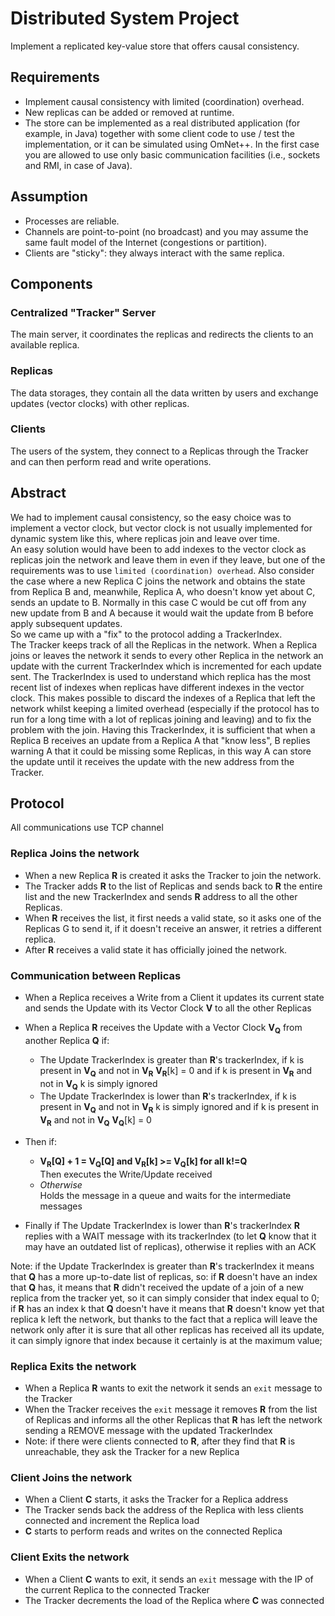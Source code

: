 # Distributed System Project

Implement a replicated key-value store that offers causal consistency.

## Requirements
- Implement causal consistency with limited (coordination) overhead.
- New replicas can be added or removed at runtime. 
- The store can be implemented as a real distributed application (for example, in Java) together with some client code to use / test the implementation, or it can be simulated using OmNet++. In the first case you are allowed to use only basic communication facilities (i.e., sockets and RMI, in case of Java). 
## Assumption
- Processes are reliable.
- Channels are point-to-point (no broadcast) and you may assume the same fault model of the Internet (congestions or partition).
- Clients are "sticky": they always interact with the same replica.

## Components

### Centralized "Tracker" Server
The main server, it coordinates the replicas and redirects the clients to an available replica.
### Replicas
The data storages, they contain all the data written by users and exchange updates (vector clocks) with other replicas.
### Clients
The users of the system, they connect to a Replicas through the Tracker and can then perform read and write operations.

## Abstract

We had to implement causal consistency, so the easy choice was to implement a vector clock, but vector clock is not usually implemented for dynamic system like this, where replicas join and leave over time.<br>
An easy solution would have been to add indexes to the vector clock as replicas join the network and leave them in even if they leave, but one of the requirements was to use `limited (coordination) overhead`. 
Also consider the case where a new Replica C joins the network and obtains the state from Replica B and, meanwhile, Replica A, who doesn't know yet about C, sends an update to B. Normally in this case C would be cut off from any new update from B and A because it would wait the update from B before apply subsequent updates.<br>
So we came up with a "fix" to the protocol adding a TrackerIndex.<br>
The Tracker keeps track of all the Replicas in the network. When a Replica joins or leaves the network it sends to every other Replica in the network an update with the current TrackerIndex which is incremented for each update sent.
The TrackerIndex is used to understand which replica has the most recent list of indexes when replicas have different indexes in the vector clock.
This makes possible to discard the indexes of a Replica that left the network whilst keeping a limited overhead (especially if the protocol has to run for a long time with a lot of replicas joining and leaving) and to fix the problem with the join. Having this TrackerIndex, it is sufficient that when a Replica B receives an update from a Replica A that "know less", B replies warning A that it could be missing some Replicas, in this way A can store the update until it receives the update with the new address from the Tracker.


## Protocol
All communications use TCP channel
### Replica Joins the network
- When a new Replica **R** is created it asks the Tracker to join the network.
- The Tracker adds **R** to the list of Replicas and sends back to **R** the entire list and the new TrackerIndex and sends **R** address to all the other Replicas.
- When **R** receives the list, it first needs a valid state, so it asks one of the Replicas G to send it, if it doesn't receive an answer, it retries a different replica.
- After **R** receives a valid state it has officially joined the network.

### Communication between Replicas
- When a Replica receives a Write from a Client it updates its current state and sends the Update with its Vector Clock **V** to all the other Replicas
- When a Replica **R** receives the Update with a Vector Clock **V<sub>Q</sub>** from another Replica **Q** 
if:
    - The Update TrackerIndex is greater than **R**'s trackerIndex, if k is present in **V<sub>Q</sub>** and not in **V<sub>R</sub>** **V<sub>R</sub>**[k] = 0 and if k is present in **V<sub>R</sub>** and not in **V<sub>Q</sub>** k is simply ignored
    - The Update TrackerIndex is lower than **R**'s trackerIndex, if k is present in **V<sub>Q</sub>** and not in **V<sub>R</sub>** k is simply ignored and if k is present in **V<sub>R</sub>** and not in **V<sub>Q</sub>** **V<sub>Q</sub>**[k] = 0
    
- Then if: 
    - **V<sub>R</sub>[Q] + 1 = V<sub>Q</sub>[Q] and V<sub>R</sub>[k] >= V<sub>Q</sub>[k] for all k!=Q** <br>
      Then executes the Write/Update received 
    - *Otherwise* <br> Holds the message in a queue and waits for the intermediate messages
    
- Finally if The Update TrackerIndex is lower than **R**'s trackerIndex **R** replies with a WAIT message with its trackerIndex (to let **Q** know that it may have an outdated list of replicas), otherwise it replies with an ACK

Note: if the Update TrackerIndex is greater than **R**'s trackerIndex it means that **Q** has a more up-to-date list of replicas, so:
if **R** doesn't have an index that **Q** has, it means that **R** didn't received the update of a join of a new replica from the tracker yet, so it can simply consider that index equal to 0;
if **R** has an index k that **Q** doesn't have it means that **R** doesn't know yet that replica k left the network, but thanks to the fact that a replica will leave the network only after it is sure that all other replicas has received all its update, it can simply ignore that index because it certainly is at the maximum value;

### Replica Exits the network
- When a Replica **R** wants to exit the network it sends an `exit` message to the Tracker
- When the Tracker receives the `exit` message it removes **R** from the list of Replicas and informs all the other Replicas that **R** has left the network sending a REMOVE message with the updated TrackerIndex
- Note: if there were clients connected to **R**, after they find that **R** is unreachable, they ask the Tracker for a new Replica 

### Client Joins the network
- When a Client **C** starts, it asks the Tracker for a Replica address
- The Tracker sends back the address of the Replica with less clients connected and increment the Replica load
- **C** starts to perform reads and writes on the connected Replica

### Client Exits the network
- When a Client **C** wants to exit, it sends an `exit` message with the IP of the current Replica to the connected Tracker
- The Tracker decrements the load of the Replica where **C** was connected
